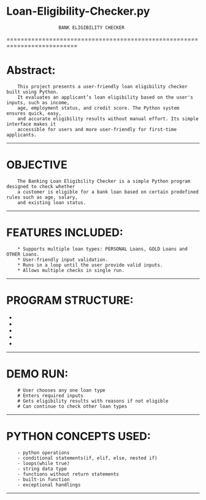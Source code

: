 # Loan-Eligibility-Checker.py

                       BANK ELIGIBILITY CHECKER
==========================================================================

# Abstract:
        This project presents a user-friendly loan eligibility checker built using Python.
        It evaluates an applicant’s loan eligibility based on the user's inputs, such as income, 
        age, employment status, and credit score. The Python system ensures quick, easy, 
        and accurate eligibility results without manual effort. Its simple interface makes it 
        accessible for users and more user-friendly for first-time applicants.
--------------------------------------------------------------------------

# OBJECTIVE

        The Banking Loan Eligibility Checker is a simple Python program designed to check whether 
        a customer is eligible for a bank loan based on certain predefined rules such as age, salary, 
        and existing loan status.
--------------------------------------------------------------------------

# FEATURES INCLUDED:

        * Supports multiple loan types: PERSONAL Loans, GOLD Loans and OTHER Loans.
        * User-friendly input validation.
        * Runs in a loop until the user provide valid inputs.
        * Allows multiple checks in single run.
--------------------------------------------------------------------------

# PROGRAM STRUCTURE:
+
+
+
+
+

--------------------------------------------------------------------------

# DEMO RUN:

        # User chooses any one loan type
        # Enters required inputs 
        # Gets eligibility results with reasons if not eligible
        # Can continue to check other loan types

--------------------------------------------------------------------------
# PYTHON CONCEPTS USED:

        - python operations
        - conditional statements(if, elif, else, nested if)
        - loops(while true)
        - string data type
        - functions without return statements
        - built-in function
        - exceptional handlings
--------------------------------------------------------------------------

